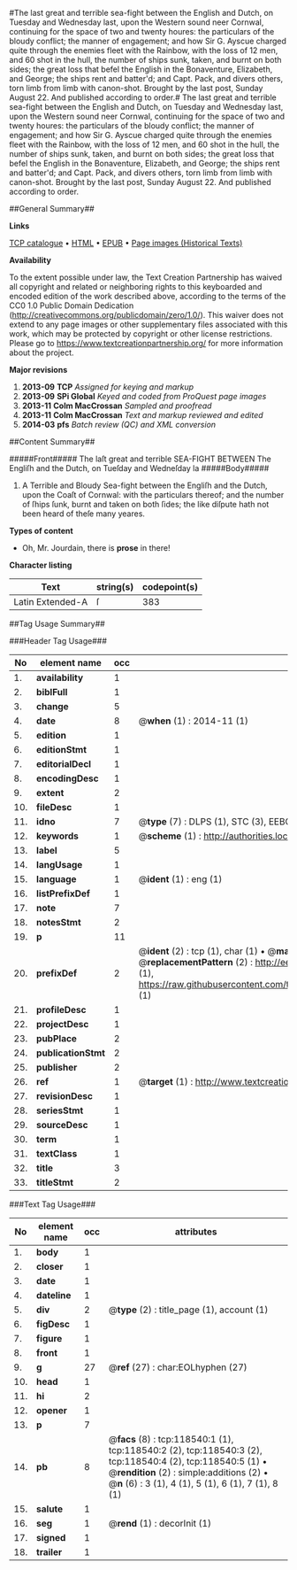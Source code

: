 #The last great and terrible sea-fight between the English and Dutch, on Tuesday and Wednesday last, upon the Western sound neer Cornwal, continuing for the space of two and twenty houres: the particulars of the bloudy conflict; the manner of engagement; and how Sir G. Ayscue charged quite through the enemies fleet with the Rainbow, with the loss of 12 men, and 60 shot in the hull, the number of ships sunk, taken, and burnt on both sides; the great loss that befel the English in the Bonaventure, Elizabeth, and George; the ships rent and batter'd; and Capt. Pack, and divers others, torn limb from limb with canon-shot. Brought by the last post, Sunday August 22. And published according to order.#
The last great and terrible sea-fight between the English and Dutch, on Tuesday and Wednesday last, upon the Western sound neer Cornwal, continuing for the space of two and twenty houres: the particulars of the bloudy conflict; the manner of engagement; and how Sir G. Ayscue charged quite through the enemies fleet with the Rainbow, with the loss of 12 men, and 60 shot in the hull, the number of ships sunk, taken, and burnt on both sides; the great loss that befel the English in the Bonaventure, Elizabeth, and George; the ships rent and batter'd; and Capt. Pack, and divers others, torn limb from limb with canon-shot. Brought by the last post, Sunday August 22. And published according to order.

##General Summary##

**Links**

[TCP catalogue](http://www.ota.ox.ac.uk/tcp/)  • 
[HTML](http://tei.it.ox.ac.uk/tcp/Texts-HTML/free/A86/A86446.html)  • 
[EPUB](http://tei.it.ox.ac.uk/tcp/Texts-EPUB/free/A86/A86446.epub) • 
[Page images (Historical Texts)](https://historicaltexts.jisc.ac.uk/eebo-99866273e)

**Availability**

To the extent possible under law, the Text Creation Partnership has waived all copyright and related or neighboring rights to this keyboarded and encoded edition of the work described above, according to the terms of the CC0 1.0 Public Domain Dedication (http://creativecommons.org/publicdomain/zero/1.0/). This waiver does not extend to any page images or other supplementary files associated with this work, which may be protected by copyright or other license restrictions. Please go to https://www.textcreationpartnership.org/ for more information about the project.

**Major revisions**

1. __2013-09__ __TCP__ *Assigned for keying and markup*
1. __2013-09__ __SPi Global__ *Keyed and coded from ProQuest page images*
1. __2013-11__ __Colm MacCrossan__ *Sampled and proofread*
1. __2013-11__ __Colm MacCrossan__ *Text and markup reviewed and edited*
1. __2014-03__ __pfs__ *Batch review (QC) and XML conversion*

##Content Summary##

#####Front#####
The laſt great and terrible SEA-FIGHT BETWEEN The Engliſh and the Dutch, on Tueſday and Wedneſday la
#####Body#####

1. A Terrible and Bloudy Sea-fight between the Engliſh and the Dutch, upon the Coaſt of Cornwal: with the particulars thereof; and the number of ſhips ſunk, burnt and taken on both ſides; the like diſpute hath not been heard of theſe many yeares.

**Types of content**

  * Oh, Mr. Jourdain, there is **prose** in there!

**Character listing**


|Text|string(s)|codepoint(s)|
|---|---|---|
|Latin Extended-A|ſ|383|

##Tag Usage Summary##

###Header Tag Usage###

|No|element name|occ|attributes|
|---|---|---|---|
|1.|__availability__|1||
|2.|__biblFull__|1||
|3.|__change__|5||
|4.|__date__|8| @__when__ (1) : 2014-11 (1)|
|5.|__edition__|1||
|6.|__editionStmt__|1||
|7.|__editorialDecl__|1||
|8.|__encodingDesc__|1||
|9.|__extent__|2||
|10.|__fileDesc__|1||
|11.|__idno__|7| @__type__ (7) : DLPS (1), STC (3), EEBO-CITATION (1), PROQUEST (1), VID (1)|
|12.|__keywords__|1| @__scheme__ (1) : http://authorities.loc.gov/ (1)|
|13.|__label__|5||
|14.|__langUsage__|1||
|15.|__language__|1| @__ident__ (1) : eng (1)|
|16.|__listPrefixDef__|1||
|17.|__note__|7||
|18.|__notesStmt__|2||
|19.|__p__|11||
|20.|__prefixDef__|2| @__ident__ (2) : tcp (1), char (1)  •  @__matchPattern__ (2) : ([0-9\-]+):([0-9IVX]+) (1), (.+) (1)  •  @__replacementPattern__ (2) : http://eebo.chadwyck.com/downloadtiff?vid=$1&page=$2 (1), https://raw.githubusercontent.com/textcreationpartnership/Texts/master/tcpchars.xml#$1 (1)|
|21.|__profileDesc__|1||
|22.|__projectDesc__|1||
|23.|__pubPlace__|2||
|24.|__publicationStmt__|2||
|25.|__publisher__|2||
|26.|__ref__|1| @__target__ (1) : http://www.textcreationpartnership.org/docs/. (1)|
|27.|__revisionDesc__|1||
|28.|__seriesStmt__|1||
|29.|__sourceDesc__|1||
|30.|__term__|1||
|31.|__textClass__|1||
|32.|__title__|3||
|33.|__titleStmt__|2||


###Text Tag Usage###

|No|element name|occ|attributes|
|---|---|---|---|
|1.|__body__|1||
|2.|__closer__|1||
|3.|__date__|1||
|4.|__dateline__|1||
|5.|__div__|2| @__type__ (2) : title_page (1), account (1)|
|6.|__figDesc__|1||
|7.|__figure__|1||
|8.|__front__|1||
|9.|__g__|27| @__ref__ (27) : char:EOLhyphen (27)|
|10.|__head__|1||
|11.|__hi__|2||
|12.|__opener__|1||
|13.|__p__|7||
|14.|__pb__|8| @__facs__ (8) : tcp:118540:1 (1), tcp:118540:2 (2), tcp:118540:3 (2), tcp:118540:4 (2), tcp:118540:5 (1)  •  @__rendition__ (2) : simple:additions (2)  •  @__n__ (6) : 3 (1), 4 (1), 5 (1), 6 (1), 7 (1), 8 (1)|
|15.|__salute__|1||
|16.|__seg__|1| @__rend__ (1) : decorInit (1)|
|17.|__signed__|1||
|18.|__trailer__|1||
